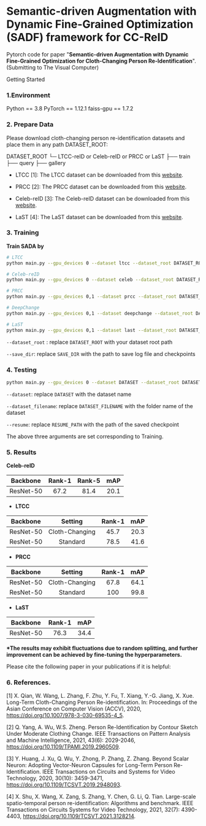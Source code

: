 # Semantic-driven Augmentation with Dynamic Fine-Grained Optimization (SADF) framework for CC-ReID
Pytorch code for paper "**Semantic-driven Augmentation with Dynamic Fine-Grained Optimization for Cloth-Changing Person Re-Identification**".
(Submitting to The Visual Computer)

Getting Started

### 1.Environment
Python == 3.8
PyTorch == 1.12.1
faiss-gpu == 1.7.2

### 2. Prepare Data
Please download cloth-changing person re-identification datasets and place them in any path DATASET_ROOT:

DATASET_ROOT
	└─ LTCC-reID or Celeb-reID or PRCC or LaST
		├── train
		├── query
		├── gallery

- LTCC [1]: The LTCC dataset can be downloaded from this [website](https://naiq.github.io/LTCC_Perosn_ReID.html).

- PRCC [2]: The PRCC dataset can be downloaded from this [website](http://www.isee-ai.cn/%7Eyangqize/clothing.html).

- Celeb-reID [3]: The Celeb-reID dataset can be downloaded from this [website](https://github.com/Huang-3/Celeb-reID?tab=readme-ov-file.html). 

- LaST [4]: The LaST dataset can be downloaded from this [website](https://github.com/shuxjweb/last.html).


### 3. Training


**Train SADA by**

```sh
# LTCC
python main.py --gpu_devices 0 --dataset ltcc --dataset_root DATASET_ROOT --dataset_filename LTCC-reID --save_dir SAVE_DIR --save_checkpoint

# Celeb-reID
python main.py --gpu_devices 0 --dataset celeb --dataset_root DATASET_ROOT --dataset_filename Celeb-reID --num_instances 4 --save_dir SAVE_DIR --save_checkpoint

# PRCC
python main.py --gpu_devices 0,1 --dataset prcc --dataset_root DATASET_ROOT --dataset_filename PRCC --max_epoch 30 --save_dir SAVE_DIR --save_checkpoint

# DeepChange
python main.py --gpu_devices 0,1 --dataset deepchange --dataset_root DATASET_ROOT --dataset_filename DeepChange --train_batch 64 --fg_start_epoch 45 --save_dir SAVE_DIR --save_checkpoint

# LaST
python main.py --gpu_devices 0,1 --dataset last --dataset_root DATASET_ROOT --dataset_filename LaST --train_batch 64 --num_instances 4 --fg_start_epoch 45 --save_dir SAVE_DIR --save_checkpoint
```

`--dataset_root` : replace `DATASET_ROOT` with your dataset root path

`--save_dir`: replace `SAVE_DIR` with the path to save log file and checkpoints


### 4. Testing

```sh
python main.py --gpu_devices 0 --dataset DATASET --dataset_root DATASET_ROOT --dataset_filename DATASET_FILENAME --resume RESUME_PATH --save_dir SAVE_DIR --evaluate
```

`--dataset`: replace `DATASET` with the dataset name

`--dataset_filename`: replace `DATASET_FILENAME` with the folder name of the dataset

`--resume`: replace `RESUME_PATH` with the path of the saved checkpoint

The above three arguments are set corresponding to Training.


### 5. Results

 **Celeb-reID**

| Backbone  | Rank-1 | Rank-5 | mAP  |
| :-------: |:------:|:------:|:----:|
| ResNet-50 |  67.2  |  81.4  | 20.1 |

- **LTCC**

| Backbone  |    Setting     | Rank-1 | mAP  |
| :-------: | :------------: |:------:|:----:|
| ResNet-50 | Cloth-Changing |  45.7  | 20.3 |
| ResNet-50 |    Standard    |  78.5  | 41.6 |

- **PRCC**

| Backbone  |    Setting     | Rank-1 | mAP  |
| :-------: | :------------: |:------:|:----:|
| ResNet-50 | Cloth-Changing |  67.8  | 64.1 |
| ResNet-50 |    Standard    |  100   | 99.8 |

- **LaST**

| Backbone  | Rank-1 | mAP  |
| :-------: |:------:|:----:|
| ResNet-50 |  76.3  | 34.4 |

**\*The results may exhibit fluctuations due to random splitting, and further improvement can be achieved by fine-tuning the hyperparameters.**



Please cite the following paper in your publications if it is helpful:

###  6. References.

[1] X. Qian, W. Wang, L. Zhang, F. Zhu, Y. Fu, T. Xiang, Y.-G. Jiang, X. Xue. Long-Term Cloth-Changing Person Re-identification. In: Proceedings of the Asian Conference on Computer Vision (ACCV), 2020, https://doi.org/10.1007/978-3-030-69535-4_5.

[2] Q. Yang, A. Wu, W.S. Zheng. Person Re-Identification by Contour Sketch Under Moderate Clothing Change. IEEE Transactions on Pattern Analysis and Machine Intelligence, 2021, 43(6): 2029-2046, https://doi.org/10.1109/TPAMI.2019.2960509.

[3] Y. Huang, J. Xu, Q. Wu, Y. Zhong, P. Zhang, Z. Zhang. Beyond Scalar Neuron: Adopting Vector-Neuron Capsules for Long-Term Person Re-Identification. IEEE Transactions on Circuits and Systems for Video Technology, 2020, 30(10): 3459-3471, https://doi.org/10.1109/TCSVT.2019.2948093.

[4] X. Shu, X. Wang, X. Zang, S. Zhang, Y. Chen, G. Li, Q. Tian. Large-scale spatio-temporal person re-identification: Algorithms and benchmark. IEEE Transactions on Circuits Systems for Video Technology, 2021, 32(7): 4390-4403, https://doi.org/10.1109/TCSVT.2021.3128214.
